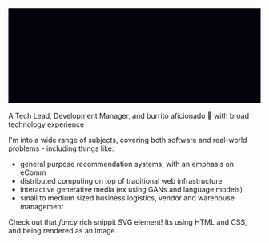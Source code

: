 <img src="landing.svg">

A Tech Lead, Development Manager, and burrito aficionado 🌯 with broad technology experience

I'm into a wide range of subjects, covering both software and real-world problems - including things like:
 - general purpose recommendation systems, with an emphasis on eComm
 - distributed computing on top of traditional web infrastructure
 - interactive generative media (ex using GANs and language models)
 - small to medium sized business logistics, vendor and warehouse management

 Check out that *fancy* rich snippit SVG element! Its using HTML and CSS, and being rendered as an image.


